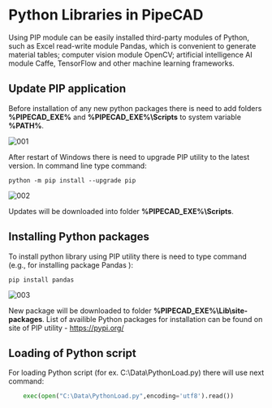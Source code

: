 # Python Libraries in PipeCAD
Using PIP module can be easily installed third-party modules of Python, such as Excel read-write module Pandas, which is convenient to generate material tables; computer vision module OpenCV; artificial intelligence AI module Caffe, TensorFlow and other machine learning frameworks.

## Update PIP application
Before installation of any new python packages there is need to add folders **%PIPECAD_EXE%** and **%PIPECAD_EXE%\Scripts** to system variable **%PATH%**.

![001](../screenshots/development/plugins/001.png)

After restart of Windows there is need to upgrade PIP utility to the latest version. In command line type command: 
```batch
python -m pip install --upgrade pip 
```
![002](../screenshots/development/002.png)

Updates will be downloaded into folder **%PIPECAD_EXE%\Scripts**. 

## Installing Python packages
To install python library using PIP utility there is need to type command (e.g., for installing package Pandas ):
```batch
pip install pandas
```
![003](../screenshots/development/003.png)

New package will be downloaded to folder **%PIPECAD_EXE%\Lib\site-packages**. List of availible Python packages for installation can be found on site of PIP utility - https://pypi.org/

## Loading of Python script
For loading Python script (for ex. C:\Data\PythonLoad.py) there will use next command:
```python
    exec(open("C:\Data\PythonLoad.py",encoding='utf8').read())
```
